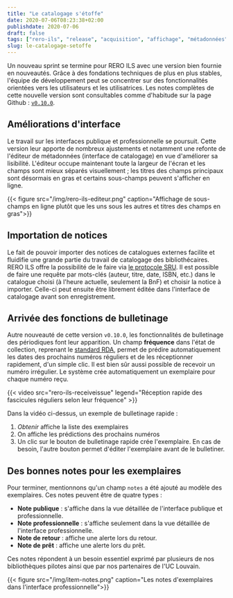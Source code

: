 ```yaml
---
title: "Le catalogage s'étoffe"
date: 2020-07-06T08:23:38+02:00
publishdate: 2020-07-06
draft: false
tags: ["rero-ils", "release", "acquisition", "affichage", "métadonnées", "prédictions"]
slug: le-catalogage-setoffe
---
```


Un nouveau sprint se termine pour RERO ILS avec une version bien fournie en nouveautés. Grâce à des fondations techniques de plus en plus stables, l'équipe de développement peut se concentrer sur des fonctionnalités orientées vers les utilisateurs et les utilisatrices. Les notes complètes de cette nouvelle version sont consultables comme d'habitude sur la page Github : [`v0.10.0`][1].

<!--more-->

## Améliorations d'interface

Le travail sur les interfaces publique et professionnelle se poursuit. Cette version leur apporte de nombreux ajustements et notamment une refonte de l'éditeur de métadonnées (interface de catalogage) en vue d'améliorer sa lisibilité. L'éditeur occupe maintenant toute la largeur de l'écran et les champs sont mieux séparés visuellement ; les titres des champs principaux sont désormais en gras et certains sous-champs peuvent s'afficher en ligne. 

{{< figure src="/img/rero-ils-editeur.png" caption="Affichage de sous-champs en ligne plutôt que les uns sous les autres et titres des champs en gras">}}

## Importation de notices

Le fait de pouvoir importer des notices de catalogues externes facilite et fluidifie une grande partie du travail de catalogage des bibliothécaires. RERO ILS offre la possibilité de le faire via [le protocole SRU][2]. Il est possible de faire une requête par mots-clés (auteur, titre, date, ISBN, etc.) dans le catalogue choisi (à l'heure actuelle, seulement la BnF) et choisir la notice à importer. Celle-ci peut ensuite être librement éditée dans l'interface de catalogage avant son enregistrement. 

## Arrivée des fonctions de bulletinage

Autre nouveauté de cette version `v0.10.0`, les fonctionnalités de bulletinage des périodiques font leur apparition. Un champ **fréquence** dans l'état de collection, reprenant le [standard RDA][3], permet de prédire automatiquement les dates des prochains numéros réguliers et de les réceptionner rapidement, d'un simple clic. Il est bien sûr aussi possible de recevoir un numéro irrégulier. Le système crée automatiquement un exemplaire pour chaque numéro reçu.

{{< video src="rero-ils-receiveissue" legend="Réception rapide des fascicules réguliers selon leur fréquence" >}}

Dans la vidéo ci-dessus, un exemple de bulletinage rapide :

1. *Obtenir* affiche la liste des exemplaires
1. On affiche les prédictions des prochains numéros
1. Un clic sur le bouton de bulletinage rapide crée l'exemplaire. En cas de besoin, l'autre bouton permet d'éditer l'exemplaire avant de le bulletiner.

## Des bonnes notes pour les exemplaires

Pour terminer, mentionnons qu'un champ `notes` a été ajouté au modèle des exemplaires. Ces notes peuvent être de quatre types :

* **Note publique** : s'affiche dans la vue détaillée de l'interface publique et professionnelle.
* **Note professionnelle** : s'affiche seulement dans la vue détaillée de l'interface professionnelle.
* **Note de retour** : affiche une alerte lors du retour.
* **Note de prêt** : affiche une alerte lors du prêt.

Ces notes répondent à un besoin essentiel exprimé par plusieurs de nos bibliothèques pilotes ainsi que par nos partenaires de l'UC Louvain.

{{< figure src="/img/item-notes.png" caption="Les notes d'exemplaires dans l'interface professionnelle">}}

[1]: https://github.com/rero/rero-ils/blob/master/RELEASE-NOTES.rst#v0100
[2]: https://www.bnf.fr/fr/protocole-sru-vue-densemble
[3]: http://www.rdaregistry.info/termList/frequency/?language=fr